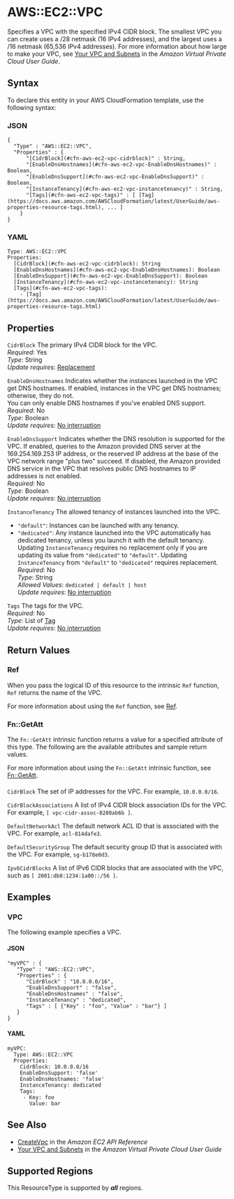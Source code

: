 # AWS::EC2::VPC<a name="aws-resource-ec2-vpc"></a>

Specifies a VPC with the specified IPv4 CIDR block\. The smallest VPC you can create uses a /28 netmask \(16 IPv4 addresses\), and the largest uses a /16 netmask \(65,536 IPv4 addresses\)\. For more information about how large to make your VPC, see [Your VPC and Subnets](https://docs.aws.amazon.com/AmazonVPC/latest/UserGuide/VPC_Subnets.html) in the *Amazon Virtual Private Cloud User Guide*\.

## Syntax<a name="aws-resource-ec2-vpc-syntax"></a>

To declare this entity in your AWS CloudFormation template, use the following syntax:

### JSON<a name="aws-resource-ec2-vpc-syntax.json"></a>

```
{
  "Type" : "AWS::EC2::VPC",
  "Properties" : {
      "[CidrBlock](#cfn-aws-ec2-vpc-cidrblock)" : String,
      "[EnableDnsHostnames](#cfn-aws-ec2-vpc-EnableDnsHostnames)" : Boolean,
      "[EnableDnsSupport](#cfn-aws-ec2-vpc-EnableDnsSupport)" : Boolean,
      "[InstanceTenancy](#cfn-aws-ec2-vpc-instancetenancy)" : String,
      "[Tags](#cfn-aws-ec2-vpc-tags)" : [ [Tag](https://docs.aws.amazon.com/AWSCloudFormation/latest/UserGuide/aws-properties-resource-tags.html), ... ]
    }
}
```

### YAML<a name="aws-resource-ec2-vpc-syntax.yaml"></a>

```
Type: AWS::EC2::VPC
Properties: 
  [CidrBlock](#cfn-aws-ec2-vpc-cidrblock): String
  [EnableDnsHostnames](#cfn-aws-ec2-vpc-EnableDnsHostnames): Boolean
  [EnableDnsSupport](#cfn-aws-ec2-vpc-EnableDnsSupport): Boolean
  [InstanceTenancy](#cfn-aws-ec2-vpc-instancetenancy): String
  [Tags](#cfn-aws-ec2-vpc-tags): 
    - [Tag](https://docs.aws.amazon.com/AWSCloudFormation/latest/UserGuide/aws-properties-resource-tags.html)
```

## Properties<a name="aws-resource-ec2-vpc-properties"></a>

`CidrBlock`  <a name="cfn-aws-ec2-vpc-cidrblock"></a>
The primary IPv4 CIDR block for the VPC\.  
*Required*: Yes  
*Type*: String  
*Update requires*: [Replacement](https://docs.aws.amazon.com/AWSCloudFormation/latest/UserGuide/using-cfn-updating-stacks-update-behaviors.html#update-replacement)

`EnableDnsHostnames`  <a name="cfn-aws-ec2-vpc-EnableDnsHostnames"></a>
Indicates whether the instances launched in the VPC get DNS hostnames\. If enabled, instances in the VPC get DNS hostnames; otherwise, they do not\.  
You can only enable DNS hostnames if you've enabled DNS support\.  
*Required*: No  
*Type*: Boolean  
*Update requires*: [No interruption](https://docs.aws.amazon.com/AWSCloudFormation/latest/UserGuide/using-cfn-updating-stacks-update-behaviors.html#update-no-interrupt)

`EnableDnsSupport`  <a name="cfn-aws-ec2-vpc-EnableDnsSupport"></a>
Indicates whether the DNS resolution is supported for the VPC\. If enabled, queries to the Amazon provided DNS server at the 169\.254\.169\.253 IP address, or the reserved IP address at the base of the VPC network range "plus two" succeed\. If disabled, the Amazon provided DNS service in the VPC that resolves public DNS hostnames to IP addresses is not enabled\.  
*Required*: No  
*Type*: Boolean  
*Update requires*: [No interruption](https://docs.aws.amazon.com/AWSCloudFormation/latest/UserGuide/using-cfn-updating-stacks-update-behaviors.html#update-no-interrupt)

`InstanceTenancy`  <a name="cfn-aws-ec2-vpc-instancetenancy"></a>
The allowed tenancy of instances launched into the VPC\.   
+ `"default"`: Instances can be launched with any tenancy\.
+ `"dedicated"`: Any instance launched into the VPC automatically has dedicated tenancy, unless you launch it with the default tenancy\.
Updating `InstanceTenancy` requires no replacement only if you are updating its value from `"dedicated"` to `"default"`\. Updating `InstanceTenancy` from `"default"` to `"dedicated"` requires replacement\.  
*Required*: No  
*Type*: String  
*Allowed Values*: `dedicated | default | host`  
*Update requires*: [No interruption](https://docs.aws.amazon.com/AWSCloudFormation/latest/UserGuide/using-cfn-updating-stacks-update-behaviors.html#update-no-interrupt)

`Tags`  <a name="cfn-aws-ec2-vpc-tags"></a>
The tags for the VPC\.  
*Required*: No  
*Type*: List of [Tag](https://docs.aws.amazon.com/AWSCloudFormation/latest/UserGuide/aws-properties-resource-tags.html)  
*Update requires*: [No interruption](https://docs.aws.amazon.com/AWSCloudFormation/latest/UserGuide/using-cfn-updating-stacks-update-behaviors.html#update-no-interrupt)

## Return Values<a name="aws-resource-ec2-vpc-return-values"></a>

### Ref<a name="aws-resource-ec2-vpc-return-values-ref"></a>

When you pass the logical ID of this resource to the intrinsic `Ref` function, `Ref` returns the name of the VPC\.

For more information about using the `Ref` function, see [Ref](https://docs.aws.amazon.com/AWSCloudFormation/latest/UserGuide/intrinsic-function-reference-ref.html)\.

### Fn::GetAtt<a name="aws-resource-ec2-vpc-return-values-fn--getatt"></a>

The `Fn::GetAtt` intrinsic function returns a value for a specified attribute of this type\. The following are the available attributes and sample return values\.

For more information about using the `Fn::GetAtt` intrinsic function, see [Fn::GetAtt](https://docs.aws.amazon.com/AWSCloudFormation/latest/UserGuide/intrinsic-function-reference-getatt.html)\.

#### <a name="aws-resource-ec2-vpc-return-values-fn--getatt-fn--getatt"></a>

`CidrBlock`  <a name="CidrBlock-fn::getatt"></a>
The set of IP addresses for the VPC\. For example, `10.0.0.0/16`\.

`CidrBlockAssociations`  <a name="CidrBlockAssociations-fn::getatt"></a>
A list of IPv4 CIDR block association IDs for the VPC\. For example, `[ vpc-cidr-assoc-0280ab6b ]`\.

`DefaultNetworkAcl`  <a name="DefaultNetworkAcl-fn::getatt"></a>
The default network ACL ID that is associated with the VPC\. For example, `acl-814dafe3`\.

`DefaultSecurityGroup`  <a name="DefaultSecurityGroup-fn::getatt"></a>
The default security group ID that is associated with the VPC\. For example, `sg-b178e0d3`\.

`Ipv6CidrBlocks`  <a name="Ipv6CidrBlocks-fn::getatt"></a>
A list of IPv6 CIDR blocks that are associated with the VPC, such as `[ 2001:db8:1234:1a00::/56 ]`\.

## Examples<a name="aws-resource-ec2-vpc--examples"></a>

### VPC<a name="aws-resource-ec2-vpc--examples--VPC"></a>

The following example specifies a VPC\.

#### JSON<a name="aws-resource-ec2-vpc--examples--VPC--json"></a>

```
"myVPC" : {
   "Type" : "AWS::EC2::VPC",
   "Properties" : {
      "CidrBlock" : "10.0.0.0/16",
      "EnableDnsSupport" : "false",
      "EnableDnsHostnames" : "false",
      "InstanceTenancy" : "dedicated",
      "Tags" : [ {"Key" : "foo", "Value" : "bar"} ]
   }
}
```

#### YAML<a name="aws-resource-ec2-vpc--examples--VPC--yaml"></a>

```
myVPC:
  Type: AWS::EC2::VPC
  Properties:
    CidrBlock: 10.0.0.0/16
    EnableDnsSupport: 'false'
    EnableDnsHostnames: 'false'
    InstanceTenancy: dedicated
    Tags:
     - Key: foo
       Value: bar
```

## See Also<a name="aws-resource-ec2-vpc--seealso"></a>
+  [CreateVpc](https://docs.aws.amazon.com/AWSEC2/latest/APIReference/API_CreateVpc.html) in the *Amazon EC2 API Reference*
+  [Your VPC and Subnets](https://docs.aws.amazon.com/vpc/latest/userguide/VPC_Subnets.html) in the *Amazon Virtual Private Cloud User Guide*

## Supported Regions

This ResourceType is supported by ***all*** regions.